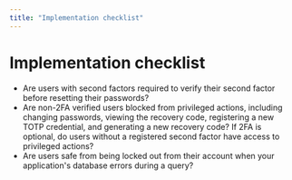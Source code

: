 ```yaml
---
title: "Implementation checklist"
---
```


# Implementation checklist

- Are users with second factors required to verify their second factor before resetting their passwords?
- Are non-2FA verified users blocked from privileged actions, including changing passwords, viewing the recovery code, registering a new TOTP credential, and generating a new recovery code? If 2FA is optional, do users without a registered second factor have access to privileged actions?
- Are users safe from being locked out from their account when your application's database errors during a query?